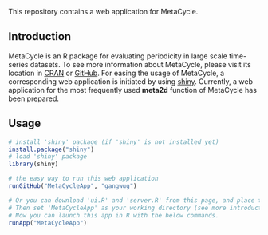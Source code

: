 This repository contains a web application for MetaCycle. 

## Introduction
MetaCycle is an R package for evaluating periodicity in large scale time-series datasets. To see more information about MetaCycle, please visit its location in [CRAN](https://cran.r-project.org/web/packages/MetaCycle/index.html) or [GitHub](https://github.com/gangwug/MetaCycle). For easing the usage of MetaCycle, a corresponding web application is initiated by using [shiny](http://shiny.rstudio.com). Currently, a web application for the most frequently used **meta2d** function of MetaCycle has been prepared. 

## Usage
```r
# install 'shiny' package (if 'shiny' is not installed yet)
install.package("shiny")
# load 'shiny' package
library(shiny)

# the easy way to run this web application 
runGitHub("MetaCycleApp", "gangwug")

# Or you can download 'ui.R' and 'server.R' from this page, and place these two files into an directory named 'MetaCycleApp'. 
# Then set 'MetaCycleApp' as your working directory (see more introduction about [working directory](http://shiny.rstudio.com/tutorial/quiz/)). 
# Now you can launch this app in R with the below commands.
runApp("MetaCycleApp")

```
